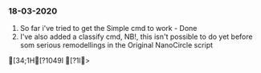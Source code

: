 ### 18-03-2020
1) So far i've tried to get the Simple cmd to work - Done
2) I've also added a classify cmd, NB!, this isn't possible to do yet before som serious remodellings in the Original NanoCircle script


                                                                                                                                                                                                                                                                                                                                                                                                                                                                                                                                                                                                                                                                                                                                                  [34;1H[?1049l[?1l>
